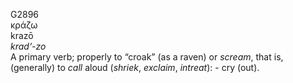 <body>
  <p>G2896<br>  κράζω  <br> krazō  <br><i>krad‘-zo </i><br>A primary verb; properly to “croak” (as a raven) or <i>scream</i>, that is, (generally) to <i>call</i> aloud (<i>shriek</i>, <i>exclaim</i>, <i>intreat</i>): - cry (out).<br></p>
 </body>